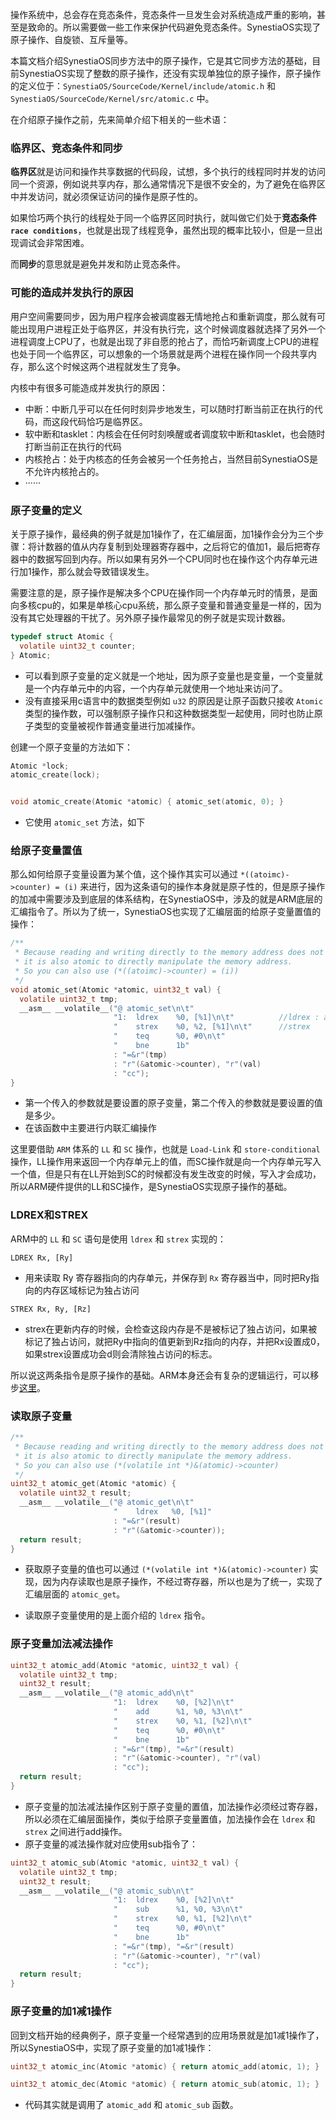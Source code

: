 操作系统中，总会存在竞态条件，竞态条件一旦发生会对系统造成严重的影响，甚至是致命的。所以需要做一些工作来保护代码避免竞态条件。SynestiaOS实现了原子操作、自旋锁、互斥量等。

本篇文档介绍SynestiaOS同步方法中的原子操作，它是其它同步方法的基础，目前SynestiaOS实现了整数的原子操作，还没有实现单独位的原子操作，原子操作的定义位于：`SynestiaOS/SourceCode/Kernel/include/atomic.h` 和 `SynestiaOS/SourceCode/Kernel/src/atomic.c` 中。

在介绍原子操作之前，先来简单介绍下相关的一些术语：

### 临界区、竞态条件和同步

**临界区**就是访问和操作共享数据的代码段，试想，多个执行的线程同时并发的访问同一个资源，例如说共享内存，那么通常情况下是很不安全的，为了避免在临界区中并发访问，就必须保证访问的操作是原子性的。

如果恰巧两个执行的线程处于同一个临界区同时执行，就叫做它们处于**竞态条件 `race conditions`**，也就是出现了线程竞争，虽然出现的概率比较小，但是一旦出现调试会非常困难。

而**同步**的意思就是避免并发和防止竞态条件。



### 可能的造成并发执行的原因

用户空间需要同步，因为用户程序会被调度器无情地抢占和重新调度，那么就有可能出现用户进程正处于临界区，并没有执行完，这个时候调度器就选择了另外一个进程调度上CPU了，也就是出现了非自愿的抢占了，而恰巧新调度上CPU的进程也处于同一个临界区，可以想象的一个场景就是两个进程在操作同一个段共享内存，那么这个时候这两个进程就发生了竞争。

内核中有很多可能造成并发执行的原因：

- 中断：中断几乎可以在任何时刻异步地发生，可以随时打断当前正在执行的代码，而这段代码恰巧是临界区。
- 软中断和tasklet：内核会在任何时刻唤醒或者调度软中断和tasklet，也会随时打断当前正在执行的代码
- 内核抢占：处于内核态的任务会被另一个任务抢占，当然目前SynestiaOS是不允许内核抢占的。
- ······



### 原子变量的定义

关于原子操作，最经典的例子就是加1操作了，在汇编层面，加1操作会分为三个步骤：将计数器的值从内存复制到处理器寄存器中，之后将它的值加1，最后把寄存器中的数据写回到内存。所以如果有另外一个CPU同时也在操作这个内存单元进行加1操作，那么就会导致错误发生。

需要注意的是，原子操作是解决多个CPU在操作同一个内存单元时的情景，是面向多核cpu的，如果是单核心cpu系统，那么原子变量和普通变量是一样的，因为没有其它处理器的干扰了。另外原子操作最常见的例子就是实现计数器。

```c
typedef struct Atomic {
  volatile uint32_t counter;
} Atomic;
```

- 可以看到原子变量的定义就是一个地址，因为原子变量也是变量，一个变量就是一个内存单元中的内容，一个内存单元就使用一个地址来访问了。
- 没有直接采用c语言中的数据类型例如 `u32` 的原因是让原子函数只接收 `Atomic`类型的操作数，可以强制原子操作只和这种数据类型一起使用，同时也防止原子类型的变量被视作普通变量进行加减操作。 

创建一个原子变量的方法如下：

```c
Atomic *lock;
atomic_create(lock);


void atomic_create(Atomic *atomic) { atomic_set(atomic, 0); }
```

- 它使用 `atomic_set` 方法，如下



### 给原子变量置值

那么如何给原子变量设置为某个值，这个操作其实可以通过 `*((atoimc)->counter) = (i)` 来进行，因为这条语句的操作本身就是原子性的，但是原子操作的加减中需要涉及到底层的体系结构，在SynestiaOS中，涉及的就是ARM底层的汇编指令了。所以为了统一，SynestiaOS也实现了汇编层面的给原子变量置值的操作：

```c
/**
 * Because reading and writing directly to the memory address does not go through the register,
 * it is also atomic to directly manipulate the memory address.
 * So you can also use (*((atoimc)->counter) = (i))
 */
void atomic_set(Atomic *atomic, uint32_t val) {
  volatile uint32_t tmp;
  __asm__ __volatile__("@ atomic_set\n\t"
                       "1:  ldrex    %0, [%1]\n\t"          //ldrex : arm的
                       "    strex    %0, %2, [%1]\n\t"      //strex
                       "    teq      %0, #0\n\t"
                       "    bne      1b"
                       : "=&r"(tmp)
                       : "r"(&atomic->counter), "r"(val)
                       : "cc");
}
```

- 第一个传入的参数就是要设置的原子变量，第二个传入的参数就是要设置的值是多少。
- 在该函数中主要进行内联汇编操作

这里要借助 `ARM` 体系的 `LL` 和 `SC` 操作，也就是 `Load-Link` 和 `store-conditional` 操作，LL操作用来返回一个内存单元上的值，而SC操作就是向一个内存单元写入一个值，但是只有在LL开始到SC的时候都没有发生改变的时候，写入才会成功，所以ARM硬件提供的LL和SC操作，是SynestiaOS实现原子操作的基础。



### LDREX和STREX

ARM中的 `LL` 和 `SC` 语句是使用 `ldrex` 和 `strex` 实现的：

```
LDREX Rx, [Ry]
```

- 用来读取 Ry 寄存器指向的内存单元，并保存到 `Rx` 寄存器当中，同时把Ry指向的内存区域标记为独占访问

```
STREX Rx, Ry, [Rz]
```

- strex在更新内存的时候，会检查这段内存是不是被标记了独占访问，如果被标记了独占访问，就把Ry中指向的值更新到Rz指向的内存，并把Rx设置成0，如果strex设置成功会d则会清除独占访问的标志。

所以说这两条指令是原子操作的基础。ARM本身还会有复杂的逻辑运行，可以移步[这里](https://blog.csdn.net/Roland_Sun/article/details/47670099)。



### 读取原子变量

```c
/**
 * Because reading and writing directly to the memory address does not go through the register,
 * it is also atomic to directly manipulate the memory address.
 * So you can also use (*(volatile int *)&(atomic)->counter)
 */
uint32_t atomic_get(Atomic *atomic) {
  volatile uint32_t result;
  __asm__ __volatile__("@ atomic_get\n\t"
                       "	ldrex	%0, [%1]"
                       : "=&r"(result)
                       : "r"(&atomic->counter));
  return result;
}
```

- 获取原子变量的值也可以通过 `(*(volatile int *)&(atomic)->counter)` 实现，因为内存读取也是原子操作，不经过寄存器，所以也是为了统一，实现了汇编层面的 `atomic_get`。

- 读取原子变量使用的是上面介绍的 `ldrex` 指令。



### 原子变量加法减法操作

```c
uint32_t atomic_add(Atomic *atomic, uint32_t val) {
  volatile uint32_t tmp;
  uint32_t result;
  __asm__ __volatile__("@ atomic_add\n\t"
                       "1:  ldrex    %0, [%2]\n\t"
                       "    add      %1, %0, %3\n\t"
                       "    strex    %0, %1, [%2]\n\t"
                       "    teq      %0, #0\n\t"
                       "    bne      1b"
                       : "=&r"(tmp), "=&r"(result)
                       : "r"(&atomic->counter), "r"(val)
                       : "cc");
  return result;
}
```

- 原子变量的加法减法操作区别于原子变量的置值，加法操作必须经过寄存器，所以必须在汇编层面操作，类似于给原子变量置值，加法操作会在 `ldrex` 和 `strex` 之间进行add操作。
- 原子变量的减法操作就对应使用sub指令了：

```c
uint32_t atomic_sub(Atomic *atomic, uint32_t val) {
  volatile uint32_t tmp;
  uint32_t result;
  __asm__ __volatile__("@ atomic_sub\n\t"
                       "1:  ldrex    %0, [%2]\n\t"
                       "    sub      %1, %0, %3\n\t"
                       "    strex    %0, %1, [%2]\n\t"
                       "    teq      %0, #0\n\t"
                       "    bne      1b"
                       : "=&r"(tmp), "=&r"(result)
                       : "r"(&atomic->counter), "r"(val)
                       : "cc");
  return result;
}
```



### 原子变量的加1减1操作

回到文档开始的经典例子，原子变量一个经常遇到的应用场景就是加1减1操作了，所以SynestiaOS中，实现了原子变量的加1减1操作：

```c
uint32_t atomic_inc(Atomic *atomic) { return atomic_add(atomic, 1); }

uint32_t atomic_dec(Atomic *atomic) { return atomic_sub(atomic, 1); }
```

- 代码其实就是调用了 `atomic_add` 和 `atomic_sub` 函数。
